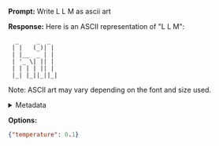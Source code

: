 **Prompt:**
Write L L M as ascii art

**Response:**
Here is an ASCII representation of "L L M":

```
  _     _  _ 
 | |   (_)| |
 | |__  _ | |
 | '_ \| || |
 | | | | || |
 |_| |_||_||_|
```

Note: ASCII art may vary depending on the font and size used.

<details><summary>Metadata</summary>

- Duration: 2808 ms
- Datetime: 2023-08-31T10:56:47.505229
- Model: gpt-3.5-turbo-0613

</details>

**Options:**
```json
{"temperature": 0.1}
```

